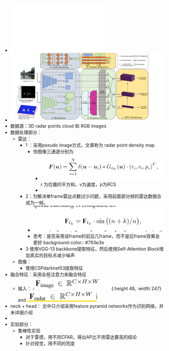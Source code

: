 - ![Cheng-Robust Small Object Detection on the Water Surface thr.pdf](../assets/Cheng-Robust_Small_Object_Detection_on_the_Water_Surface_thr_1653275840195_0.pdf)
- ![image.png](../assets/image_1653275995198_0.png)
- 数据源：3D radar points cloud 和 RGB images
- 数据处理部分：
	- 雷达：
		- 1 ：采用pseudo image方式，文章称为 radar point density map
			- 伪图像三通道分别为
				- ![image.png](../assets/image_1653277346065_0.png)
				  r 为位置的平方和，v为速度，p为RCS
				-
		- 2：为解决单frame雷达点数过少问题，采用前面部分帧的雷达数据合成为一帧。
			- ![image.png](../assets/image_1653277599281_0.png)
			- 思考：是否采用该frame的前后几frame，而不是后frame效果会更好
			  background-color:: #793e3e
		- 3 使用VGG-13 backbone提取特征，然后使用Self-Attention Block增加真实的目标点减少噪声
	- 图像：
		- 使用CSPdarknet53提取特征
- 融合特征：采用全局注意力来融合特征
	- 输入： ![image.png](../assets/image_1653278317421_0.png){:height 48, :width 247} and ![image.png](../assets/image_1653278333318_0.png)
- neck + head： 文中只介绍采用feature pyramid networks作为识别网络，并未详细介绍
-
- 实验部分：
	- 鲁棒性实验
		- 对于雷德，用不同CFAR，得出AP比不用雷达要高的结论
		- 针对视觉，用不同的亮度